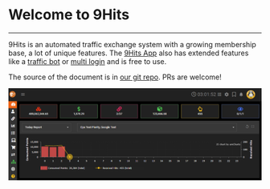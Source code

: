 # Welcome to 9Hits
---------

9Hits is an automated traffic exchange system with a growing membership base, a lot of unique features. The [9Hits App](9hits-app/overview.md) also has extended features like a [traffic bot](9hits-app/bot/configuration.md) or [multi login](9hits-app/profile-mode.md) and is free to use.

The source of the document is in [our git repo](https://github.com/9hitste/docs). PRs are welcome!

![The 9Hits Panel](imgs/dashboard.png)
